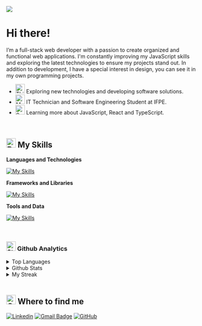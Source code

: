 ![](https://lh3.googleusercontent.com/pw/AP1GczOCUunPZczyy8erWZDYJ9pGWdEhtJrXyTQjJrI5OZsMmcgkiyOCVXNtFxhtvaU1uaoeJEvp_bDvAVABYfQt-dqdYDcXU2N_Qx2lGfqMAXmmvLZ7aqLkLkbMbp1A8JbRC0XtXsyqu-K1qMXfcLM_763b=w1366-h342-s-no-gm?authuser=0)

# Hi there!
I’m a full-stack web developer with a passion to create organized and functional web applications. I'm constantly improving my JavaScript skills and exploring the latest technologies to ensure my projects stand out. In addition to development, I have a special interest in design, you can see it in my own programming projects.

- <img src="https://raw.githubusercontent.com/Tarikul-Islam-Anik/Animated-Fluent-Emojis/master/Emojis/Smilies/Thinking%20Face.png" alt="Thinking Face" width="25" height="25" /> Exploring new technologies and developing software solutions.
- <img src="https://raw.githubusercontent.com/Tarikul-Islam-Anik/Animated-Fluent-Emojis/master/Emojis/People%20with%20professions/Man%20Student%20Light%20Skin%20Tone.png" alt="Man Student Light Skin Tone" width="25" height="25" /> IT Technician and Software Engineering Student at IFPE.
- <img src="https://raw.githubusercontent.com/Tarikul-Islam-Anik/Animated-Fluent-Emojis/master/Emojis/Animals/Seedling.png" alt="Seedling" width="25" height="25" /> Learning more about JavaScript, React and TypeScript.

<br/>

## <img src="https://raw.githubusercontent.com/Tarikul-Islam-Anik/Animated-Fluent-Emojis/master/Emojis/Travel%20and%20places/Rocket.png" alt="Rocket" width="25" height="25" /> My Skills

**Languages and Technologies**

[![My Skills](https://skillicons.dev/icons?i=js,html,css,babel,webpack)](https://skillicons.dev)

**Frameworks and Libraries**

[![My Skills](https://skillicons.dev/icons?i=nodejs,tailwind,express)](https://skillicons.dev)

**Tools and Data**

[![My Skills](https://skillicons.dev/icons?i=github,git,figma,mongodb)](https://skillicons.dev)

<br>

### <img src="https://raw.githubusercontent.com/Tarikul-Islam-Anik/Animated-Fluent-Emojis/master/Emojis/Travel%20and%20places/Star.png" alt="Star" width="25" height="25" /> Github Analytics
<details>
  <summary> Top Languages </summary>
  <p>
    <img src="https://github-readme-stats.vercel.app/api/top-langs/?username=felps1z&theme=dark&show_icons=true&hide_border=true&layout=compact" alt="felps1z's Top Languages">
  </p>
</details>
<details>
  <summary> Github Stats </summary>
  <p>
    <img src="https://github-readme-stats.vercel.app/api?username=felps1z&theme=dark&show_icons=true&hide_border=true&count_private=true" alt="felps1z's Stats">
  </p>
</details>
<details>
  <summary> My Streak </summary>
  <p>
    <img src="https://github-readme-streak-stats.herokuapp.com/?user=felps1z&theme=dark&hide_border=true" alt="felps1z's Streak">
  </p>
</details>
<br>

## <img src="https://raw.githubusercontent.com/Tarikul-Islam-Anik/Animated-Fluent-Emojis/master/Emojis/Objects/Closed%20Mailbox%20with%20Raised%20Flag.png" alt="Closed Mailbox with Raised Flag" width="25" height="25" /> Where to find me

[![Linkedin](https://img.shields.io/badge/-felps1z-blue?style=flat-square&logo=Linkedin&logoColor=white&link=https://linkedin.com/in/felps1z/)](https://linkedin.com/in/felps1z/)
[![Gmail Badge](https://img.shields.io/badge/-fesantos.dev@gmail.com-006bed?style=flat-square&logo=Gmail&logoColor=white&link=mailto:fesantos.dev@gmail.com)](mailto:fesantos.dev@gmail.com)
[![GitHub](https://img.shields.io/github/followers/felps1z?label=follow&style=social)](https://github.com/Felps1z)

